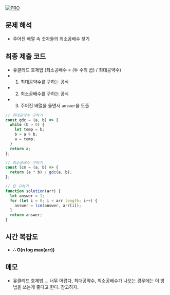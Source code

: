 [![PRO]][Link]

## 문제 해석

- 주어진 배열 속 숫자들의 최소공배수 찾기

## 최종 제출 코드

- 유클리드 호제법 (최소공배수 = (두 수의 곱) / 최대공약수)
- 1. 최대공약수를 구하는 공식
- 2. 최소공배수를 구하는 공식
- 3. 주어진 배열을 돌면서 `answer`을 도출

```js
// 최대공약수 구하기
const gdc = (a, b) => {
  while (b > 0) {
    let temp = b;
    b = a % b;
    a = temp;
  }
  return a;
};

// 최소공배수 구하기
const lcm = (a, b) => {
  return (a * b) / gdc(a, b);
};

// 답 구하기
function solution(arr) {
  let answer = 1;
  for (let i = 0; i < arr.length; i++) {
    answer = lcm(answer, arr[i]);
  }
  return answer;
}
```

## 시간 복잡도

- **∴ O(n log max(arr))**

## 메모

- 유클리드 호제법.... 너무 어렵다, 최대공약수, 최소공배수가 나오는 경우에는 이 방법을 쓰는게 좋다고 한다. 참고하자.

<!---------------------------------------------------------------------------->

[PRO]: https://github.com/GoSSaChin/algorithm-js/assets/107768516/67c43b52-bc3f-4571-a249-5519021afbb0
[Link]: https://school.programmers.co.kr/learn/courses/30/lessons/12953
